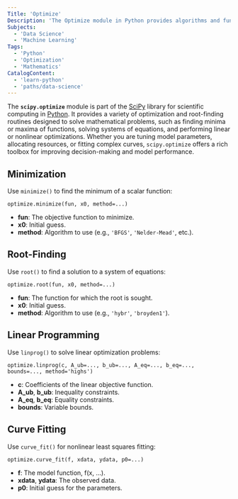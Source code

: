 ```yaml
---
Title: 'Optimize'
Description: 'The Optimize module in Python provides algorithms and functions for optimization and root-finding problems, enabling efficient solutions to tasks such as curve fitting, parameter estimation, and resource allocation.'
Subjects:
  - 'Data Science'
  - 'Machine Learning'
Tags:
  - 'Python'
  - 'Optimization'
  - 'Mathematics'
CatalogContent:
  - 'learn-python'
  - 'paths/data-science'
---
```


The **`scipy.optimize`** module is part of the [SciPy](https://www.codecademy.com/resources/docs/scipy) library for scientific computing in [Python](https://www.codecademy.com/resources/docs/python). It provides a variety of optimization and root-finding routines designed to solve mathematical problems, such as finding minima or maxima of functions, solving systems of equations, and performing linear or nonlinear optimizations. Whether you are tuning model parameters, allocating resources, or fitting complex curves, `scipy.optimize` offers a rich toolbox for improving decision-making and model performance.

## Minimization

Use `minimize()` to find the minimum of a scalar function:

```pseudo
optimize.minimize(fun, x0, method=...)
```

- **fun**: The objective function to minimize.
- **x0**: Initial guess.
- **method**: Algorithm to use (e.g., `'BFGS'`, `'Nelder-Mead'`, etc.).

## Root-Finding

Use `root()` to find a solution to a system of equations:

```pseudo
optimize.root(fun, x0, method=...)
```

- **fun**: The function for which the root is sought.
- **x0**: Initial guess.
- **method**: Algorithm to use (e.g., `'hybr'`, `'broyden1'`).

## Linear Programming

Use `linprog()` to solve linear optimization problems:

```pseudo
optimize.linprog(c, A_ub=..., b_ub=..., A_eq=..., b_eq=..., bounds=..., method='highs')
```

- **c**: Coefficients of the linear objective function.
- **A_ub**, **b_ub**: Inequality constraints.
- **A_eq**, **b_eq**: Equality constraints.
- **bounds**: Variable bounds.

## Curve Fitting

Use `curve_fit()` for nonlinear least squares fitting:

```pseudo
optimize.curve_fit(f, xdata, ydata, p0=...)
```

- **f**: The model function, f(x, …).
- **xdata**, **ydata**: The observed data.
- **p0**: Initial guess for the parameters.
  
